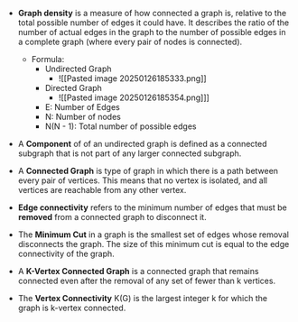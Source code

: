 - **Graph density** is a measure of how connected a graph is, relative to the total possible number of edges it could have. It describes the ratio of the number of actual edges in the graph to the number of possible edges in a complete graph (where every pair of nodes is connected).
	- Formula:
		- Undirected Graph
			- ![[Pasted image 20250126185333.png]]
		- Directed Graph
			- ![[Pasted image 20250126185354.png]]]
		- E: Number of Edges
		- N: Number of nodes
		- N(N - 1): Total number of possible edges

- A **Component** of of an undirected graph is defined as a connected subgraph that is not part of any larger connected subgraph.

- A **Connected Graph** is type of graph in which there is a path between every pair of vertices. This means that no vertex is isolated, and all vertices are reachable from any other vertex.

- **Edge connectivity** refers to the minimum number of edges that must be **removed** from a connected graph to disconnect it. 

- The **Minimum Cut** in a graph is the smallest set of edges whose removal disconnects the graph. The size of this minimum cut is equal to the edge connectivity of the graph.

- A **K-Vertex Connected Graph** is a connected graph that remains connected even after the removal of any set of fewer than k vertices.

- The **Vertex Connectivity** K(G) is the largest integer k for which the graph is k-vertex connected.